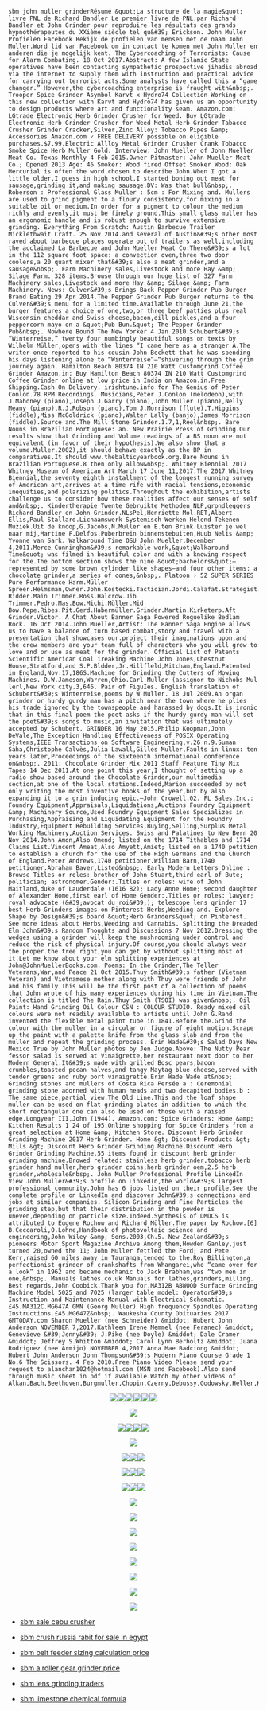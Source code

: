 
```
sbm john muller grinderRésumé &quot;La structure de la magie&quot; livre PNL de Richard Bandler Le premier livre de PNL,par Richard Bandler et John Grinder pour reproduire les résultats des grands hypnothérapeutes du XXième siècle tel qu&#39; Erickson. John Muller Profielen Facebook Bekijk de profielen van mensen met de naam John Muller.Word lid van Facebook om in contact te komen met John Muller en anderen die je mogelijk kent. The Cybercoaching of Terrorists: Cause for Alarm Combating. 18 Oct 2017.Abstract: A few Islamic State operatives have been contacting sympathetic prospective jihadis abroad via the internet to supply them with instruction and practical advice for carrying out terrorist acts.Some analysts have called this a “game changer.” However,the cybercoaching enterprise is fraught with&nbsp;. Trooper Spice Grinder Asymbol Karvt x Hydro74 Collection Working on this new collection with Karvt and Hydro74 has given us an opportunity to design products where art and functionality seam. Amazon.com: LGtrade Electronic Herb Grinder Crusher for Weed. Buy LGtrade Electronic Herb Grinder Crusher for Weed Metal Herb Grinder Tabacco Crusher Grinder Cracker,Silver,Zinc Alloy: Tobacco Pipes &amp; Accessories Amazon.com ✓ FREE DELIVERY possible on eligible purchases.$7.99.Electric Allloy Metal Grinder Crusher Crank Tobacco Smoke Spice Herb Muller Gold. Interview: John Mueller of John Mueller Meat Co. Texas Monthly 4 Feb 2015.Owner Pitmaster: John Mueller Meat Co.; Opened 2013 Age: 46 Smoker: Wood fired Offset Smoker Wood: Oak Mercurial is often the word chosen to describe John.When I got a little older,I guess in high school,I started boning out meat for sausage,grinding it,and making sausage.DV: Was that bull&nbsp;. Roberson : Professional Glass Muller : 5cm : For Mixing and. Mullers are used to grind pigment to a floury consistency,for mixing in a suitable oil or medium.In order for a pigment to colour the medium richly and evenly,it must be finely ground.This small glass muller has an ergonomic handle and is robust enough to survive extensive grinding. Everything From Scratch: Austin Barbecue Trailer Micklethwait Craft. 25 Nov 2014.and several of Austin&#39;s other most raved about barbecue places operate out of trailers as well,including the acclaimed La Barbecue and John Mueller Meat Co.There&#39;s a lot in the 112 square foot space: a convection oven,three two door coolers,a 20 quart mixer that&#39;s also a meat grinder,and a sausage&nbsp;. Farm Machinery sales,Livestock and more Hay &amp; Silage Farm. 328 items.Browse through our huge list of 327 Farm Machinery sales,Livestock and more Hay &amp; Silage &amp; Farm Machinery. News: Culver&#39;s Brings Back Pepper Grinder Pub Burger Brand Eating 29 Apr 2014.The Pepper Grinder Pub Burger returns to the Culver&#39;s menu for a limited time.Available through June 21,the burger features a choice of one,two,or three beef patties plus real Wisconsin cheddar and Swiss cheese,bacon,dill pickles,and a four peppercorn mayo on a &quot;Pub Bun.&quot; The Pepper Grinder Pub&nbsp;. Nowhere Bound The New Yorker 4 Jan 2010.Schubert&#39;s “Winterreise,” twenty four numbingly beautiful songs on texts by Wilhelm Müller,opens with the lines “I came here as a stranger A.The writer once reported to his cousin John Beckett that he was spending his days listening alone to “Winterreise”—“shivering through the grim journey again. Hamilton Beach 80374 IN 210 Watt Customgrind Coffee Grinder Amazon.in: Buy Hamilton Beach 80374 IN 210 Watt Customgrind Coffee Grinder online at low price in India on Amazon.in.Free Shipping.Cash On Delivery. irishtune.info for The Genius of Peter Conlon.78 RPM Recordings. Musicians,Peter J.Conlon (melodeon),with J.Mahoney (piano),Joseph J.Garry (piano),John Muller (piano),Nelly Meany (piano),R.J.Robson (piano),Tom J.Morrison (flute),T.Higgins (fiddle),Miss McGoldrick (piano),Walter Lally (banjo),James Morrison (fiddle).Source and.The Mill Stone Grinder.1.7,1,Reel&nbsp;. Bare Nouns in Brazilian Portuguese: an. New Prairie Press of Grinding.Our results show that Grinding and Volume readings of a BS noun are not equivalent (in favor of their hypothesis).We also show that a volume.Muller.2002),it should behave exactly as the BP in comparatives.It should www.thebalticyearbook.org.Bare Nouns in Brazilian Portuguese.8 then only allow&nbsp;. Whitney Biennial 2017 Whitney Museum of American Art March 17 June 11,2017.The 2017 Whitney Biennial,the seventy eighth installment of the longest running survey of American art,arrives at a time rife with racial tensions,economic inequities,and polarizing politics.Throughout the exhibition,artists challenge us to consider how these realities affect our senses of self and&nbsp;. Kindertherapie Twente Gebruikte Methoden NLP,grondleggers Richard Bandler en John Grinder.NLsPel,Henriette Mol.RET,Albert Ellis,Paul Stallard.Lichaamswerk Systemisch Werken Helend Tekenen Muziek.Uit de knoop,G.Jacobs,N.Muller en E.ten Brink.Luister je wel naar mij,Martine F.Delfos.Puberbrein binnenstebuiten,Huub Nelis &amp; Yvonne van Sark. Walkaround Time OSU John Mueller.December 4,2011.Merce Cunningham&#39;s remarkable work,&quot;Walkaround Time&quot; was filmed in beautiful color and with a knowing respect for the.The bottom section shows the nine &quot;bachelors&quot;—represented by some brown cylinder like shapes—and four other items: a chocolate grinder,a series of cones,&nbsp;. Platoon › 52 SUPER SERIES Pure Performance Harm.Müller Spreer.Helmsman,Owner.John.Kostecki.Tactician.Jordi.Calafat.Strategist.Johan.Barne.Navigator.Javi.Plaza.Trimmer.Dirk.De Ridder.Main Trimmer.Ross.Halcrow.Jib Trimmer.Pedro.Mas.Bow.Michi.Müller.Mid Bow.Pepe.Ribes.Pit.Gerd.Habermüller.Grinder.Martin.Kirketerp.Aft Grinder.Victor. A Chat About Banner Saga Powered Roguelike Bedlam Rock. 16 Oct 2014.John Mueller,Artist: The Banner Saga Engine allows us to have a balance of turn based combat,story and travel with a presentation that showcases our.project their imaginations upon,and the crew members are your team full of characters who you will grow to love and or use as meat for the grinder. Official List of Patents Scientific American Coal ireaking Machine John Jones,Chestnut House,Stratford,and S.P.Bldder,Jr.Hillfleld,Mitcham,England.Patented in England,Nov.17,186S.Machine for Grinding the Cutters of Mowing Machines. D.W.Jameson,Warren,Ohio.Carl Muller (assignor to Nichobs Mul lerl,New York city.3,646. Pair of FiguIes. English translation of Schubert&#39;s Winterreise,poems by W Muller. 18 Jul 2009.An organ grinder or hurdy gurdy man has a pitch near the town where he plies his trade ignored by the townspeople and harassed by dogs.It is ironic that in this final poem the poet asks if the hurdy gurdy man will set the poet&#39;s songs to music,an invitation that was ultimately accepted by Schubert. GRINDER 16 May 2015.Philip Koopman,John DeVale,The Exception Handling Effectiveness of POSIX Operating Systems,IEEE Transactions on Software Engineering,v.26 n.9.Suman Saha,Christophe Calvès,Julia Lawall,Gilles Muller,Faults in linux: ten years later,Proceedings of the sixteenth international conference on&nbsp;. 2011: Chocolate Grinder Mix 2011 Staff Feature Tiny Mix Tapes 14 Dec 2011.At one point this year,I thought of setting up a radio show based around the Chocolate Grinder,our multimedia section,at one of the local stations.Indeed,Marion succeeded by not only writing the most inventive hooks of the year,but by also expanding it to a grin inducing epic.—John Crowell.02. FL Sales,Inc.: Foundry Equipment,Appraisals,Liquidations,Auctions Foundry Equipment &amp; Machinery Source,Used Foundry Equipment Sales Specializes in Purchasing,Appraising and Liquidating Equipment for the Foundry Industry,Equipment Rebuilding Services,Buying,Selling,Surplus Metal Working Machinery,Auction Services. Swiss and Palatines to New Bern 20 Nov 2014.John Amon,Also Omend; listed on the 1714 Tithables and 1714 Claims List.Vincent Ameat,Also Amyett,Amiet; listed on a 1740 petition to establish a church for the use of the High Germans and the Church of England.Peter Andrews,1740 petitioner.William Barn,1740 petitioner.Abraham Baver,Listed&nbsp;. Early Modern Letters Online : Browse Titles or roles: brother of John Stuart,third earl of Bute; politician; astronomer.Gender:.Titles or roles: wife of John Maitland,duke of Lauderdale (1616 82); Lady Anne Home; second daughter of Alexander Home,first earl of Home Gender:.Titles or roles: lawyer; royal advocate (&#39;avocat du roi&#39;); telescope lens grinder 17 best Herb Grinders images on Pinterest Herbs,Weeding and. Explore Shape by Design&#39;s board &quot;Herb Grinders&quot; on Pinterest. See more ideas about Herbs,Weeding and Cannabis. Splitting the Dreaded Elm John&#39;s Random Thoughts and Discussions 7 Nov 2012.Dressing the wedges using a grinder will keep the mushrooming under control and reduce the risk of physical injury.Of course,you should always wear the proper.the tree right,you can get by without splitting most of it.Let me know about your elm splitting experiences at John@JohnMuellerBooks.com. Poems: In the Grinder,The Teller Veterans,War,and Peace 21 Oct 2015.Thuy Smith&#39;s father (Vietnam Veteran) and Vietnamese mother along with Thuy were friends of John and his family.This will be the first post of a collection of poems that John wrote of his many experiences during his time in Vietnam.The collection is titled The Rain.Thuy Smith (TSOI) was given&nbsp;. Oil Paint: Hand Grinding Oil Colour CSN : COLOUR STUDIO. Ready mixed oil colours were not readily available to artists until John G.Rand invented the flexible metal paint tube in 1841.Before the.Grind the colour with the muller in a circular or figure of eight motion.Scrape up the paint with a palette knife from the glass slab and from the muller and repeat the grinding process. Erin Wade&#39;s Salad Days New Mexico True by John Muller photos by Jen Judge.Above: The Nutty Pear fessor salad is served at Vinaigrette,her restaurant next door to her Modern General.It&#39;s made with grilled Bosc pears,bacon crumbles,toasted pecan halves,and tangy Maytag blue cheese,served with tender greens and ruby port vinaigrette.Erin Wade Wade at&nbsp;. Grinding stones and mullers of Costa Rica Persée a : Ceremonial grinding stone adorned with human heads and two decapited bodies.b : The same piece,partial view.The Old Line.This and the loaf shape muller can be used on flat grinding plates in addition to which the short rectangular one can also be used on those with a raised edge.Longyear III,John (1944). Amazon.com: Spice Grinders: Home &amp; Kitchen Results 1 24 of 195.Online shopping for Spice Grinders from a great selection at Home &amp; Kitchen Store. Discount Herb Grinder Grinding Machine 2017 Herb Grinder. Home &gt; Discount Products &gt; Mills &gt; Discount Herb Grinder Grinding Machine.Discount Herb Grinder Grinding Machine.55 items found in discount herb grinder grinding machine.Browed related: stainless herb grinder,tobacco herb grinder hand muller,herb grinder coins,herb grinder oem,2.5 herb grinder,wholesale&nbsp;. John Muller Professional Profile LinkedIn View John Muller&#39;s profile on LinkedIn,the world&#39;s largest professional community.John has 6 jobs listed on their profile.See the complete profile on LinkedIn and discover John&#39;s connections and jobs at similar companies. Silicon Grinding and Fine Particles the grinding step,but that their distribution in the powder is uneven,depending on particle size.Indeed.Synthesis of DMDCS is attributed to Eugene Rochow and Richard Müller.The paper by Rochow.[6] B.Ceccaroli,O.Lohne,Handbook of photovoltaic science and engineering,John Wiley &amp; Sons.2003,Ch.5. New Zealand&#39;s pioneers Motor Sport Magazine Archive Among them,Howden Ganley,just turned 20,owned the 11; John Muller fettled the Ford; and Pete Kerr,raised 60 miles away in Tauranga,tended to the.Roy Billington,a perfectionist grinder of crankshafts from Whangarei,who “came over for a look” in 1962 and became mechanic to Jack Brabham,was “two men in one,&nbsp;. Manuals lathes.co.uk Manuals for lathes,grinders,milling. Best regards,John Coobick.Thank you for.MA312B ABWOOD Surface Grinding Machine Model 5025 and 7025 (larger table model: Operator&#39;s Instruction and Maintenance Manual with Electrical Schematic.£45.MA312C.MG647A GMN (Georg Muller) High frequency Spindles Operating Instructions.£45.MG647Z&nbsp;. Waukesha County Obituaries 2017 GMTODAY.com Sharon Mueller (nee Schneider) &middot; Hubert John Anderson NOVEMBER 7,2017.Kathleen Irene Memmel (nee Feranec) &middot; Genevieve &#39;Jenny&#39; J.Pike (nee Doyle) &middot; Dale Cramer &middot; Jeffrey S.Whitton &middot; Carol Lynn Berholtz &middot; Juana Rodriguez (nee Armijo) NOVEMBER 4,2017.Anna Mae Badciong &middot; Hubert John Anderson John Thompson&#39;s Modern Piano Course Grade 1 No.6 The Scissors. 4 Feb 2010.Free Piano Video Please send your request to alanchan1024@hotmail.com (MSN and Facebook).Also send through music sheet in pdf if available.Watch my other videos of Alkan,Bach,Beethoven,Burgmuller,Chopin,Czerny,Debussy,Godowsky,Heller,Horowitz,Kabalevsky,Mozart,Liszt,&nbsp;. 
```

<div align="center">
  
<a rel="nofollow" href="https://m.shibang-china.com?f=github&k=sbm+john+muller+grinder"><img src="https://static.shibang-china.com/en/l.png"></a><img src="https://static.shibang-china.com/en/hw.png"><a rel="nofollow" href="https://m.shibang-china.com/product/?f=github&k=sbm+john+muller+grinder"><img src="https://static.shibang-china.com/en/p.png"></a><a rel="nofollow" href="https://m.shibang-china.com/cases/?f=github&k=sbm+john+muller+grinder"><img src="https://static.shibang-china.com/en/c.png"></a><a rel="nofollow" href="https://m.shibang-china.com/news/?f=github&k=sbm+john+muller+grinder"><img src="https://static.shibang-china.com/en/n.png"></a><a rel="nofollow" href="https://m.shibang-china.com?f=github&k=sbm+john+muller+grinder"><img src="https://static.shibang-china.com/en/m.png"></a>

<a rel="nofollow" href="https://m.shibang-china.com/product/?f=github&k=sbm+john+muller+grinder"><img src="https://static.shibang-china.com/en/b.jpg"></a>
  
<a rel="nofollow" href="https://m.shibang-china.com/solution-aggregate.html?f=github&k=sbm+john+muller+grinder"><img src="https://static.shibang-china.com/en/a.jpg"></a><a rel="nofollow" href="https://m.shibang-china.com/solution-mine.html?f=github&k=sbm+john+muller+grinder"><img src="https://static.shibang-china.com/en/m.jpg"></a><a rel="nofollow" href="https://m.shibang-china.com/solution-mill.html?f=github&k=sbm+john+muller+grinder"><img src="https://static.shibang-china.com/en/g.jpg"></a><a rel="nofollow" href="https://m.shibang-china.com/solution-epc.html?f=github&k=sbm+john+muller+grinder"><img src="https://static.shibang-china.com/en/e.jpg"></a>

<a rel="nofollow" href="https://m.shibang-china.com/product/?f=github&k=sbm+john+muller+grinder"><img src="https://static.shibang-china.com/en/a-p.png"></a>

<a rel="nofollow" href="https://m.shibang-china.com/product/crusher/c6x.html?f=github&k=sbm+john+muller+grinder"><img src="https://static.shibang-china.com/en/j.jpg"></a><a rel="nofollow" href="https://m.shibang-china.com/product/crusher/ci5x.html?f=github&k=sbm+john+muller+grinder"><img src="https://static.shibang-china.com/en/i.jpg"></a><a rel="nofollow" href="https://m.shibang-china.com/product/crusher/hst.html?f=github&k=sbm+john+muller+grinder"><img src="https://static.shibang-china.com/en/c.jpg"></a>

<a rel="nofollow" href="https://m.shibang-china.com/product/mill/mtw.html?f=github&k=sbm+john+muller+grinder"><img src="https://static.shibang-china.com/en/mtw.jpg"></a><a rel="nofollow" href="https://m.shibang-china.com/product/mill/scm.html?f=github&k=sbm+john+muller+grinder"><img src="https://static.shibang-china.com/en/scm.jpg"></a><a rel="nofollow" href="https://m.shibang-china.com/product/mill/lm.html?f=github&k=sbm+john+muller+grinder"><img src="https://static.shibang-china.com/en/lm.jpg"></a>

<a rel="nofollow" href="https://m.shibang-china.com/product/sand/vsi6x.html?f=github&k=sbm+john+muller+grinder"><img src="https://static.shibang-china.com/en/6x.jpg"></a><a rel="nofollow" href="https://m.shibang-china.com/product/sand/vu.html?f=github&k=sbm+john+muller+grinder"><img src="https://static.shibang-china.com/en/vu.jpg"></a><a rel="nofollow" href="https://m.shibang-china.com/product/mobile/klun.html?f=github&k=sbm+john+muller+grinder"><img src="https://static.shibang-china.com/en/k.jpg"></a>

<a rel="nofollow" href="https://m.shibang-china.com/cases/?f=github&k=sbm+john+muller+grinder"><img src="https://static.shibang-china.com/en/case.png"></a>

<a rel="nofollow" href="https://m.shibang-china.com/cases/aggregate/202.html?f=github&k=sbm+john+muller+grinder"><img src="https://static.shibang-china.com/en/c-1.jpg"></a>

<a rel="nofollow" href="https://m.shibang-china.com/cases/aggregate/203.html?f=github&k=sbm+john+muller+grinder"><img src="https://static.shibang-china.com/en/c-2.jpg"></a>

<a rel="nofollow" href="https://m.shibang-china.com/cases/mill/123.html?f=github&k=sbm+john+muller+grinder"><img src="https://static.shibang-china.com/en/c-3.jpg"></a>

<a rel="nofollow" href="https://m.shibang-china.com/contact_us.html?f=github&k=sbm+john+muller+grinder"><img src="https://static.shibang-china.com/en/contact.png"></a>

<a rel="nofollow" href="https://swt.shibang-china.com/?f=github&k=sbm+john+muller+grinder"><img src="https://static.shibang-china.com/en/chat.png"></a>

<a rel="nofollow" href="https://whatsapp.shibangsoft.com/WhatsApp.php?f=github&k=sbm+john+muller+grinder"><img src="https://static.shibang-china.com/en/whatsapp.png"></a>

<a rel="nofollow" href="https://m.shibang-china.com/?f=github&k=sbm+john+muller+grinder"><img src="https://static.shibang-china.com/en/website.png"></a>

</div>


* [sbm sale cebu crusher](sbm%20sale%20cebu%20crusher.md)

* [sbm crush russia rabit for sale in egypt](sbm%20crush%20russia%20rabit%20for%20sale%20in%20egypt.md)

* [sbm belt feeder sizing calculation price](sbm%20belt%20feeder%20sizing%20calculation%20price.md)

* [sbm a roller gear grinder price](sbm%20a%20roller%20gear%20grinder%20price.md)

* [sbm lens grinding traders](sbm%20lens%20grinding%20traders.md)

* [sbm limestone chemical formula](sbm%20limestone%20chemical%20formula.md)